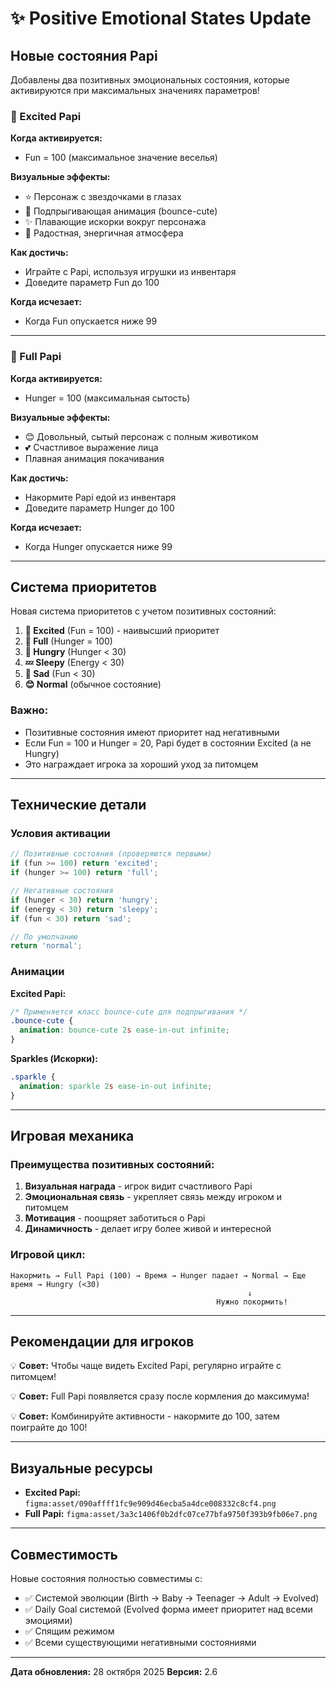 # ✨ Positive Emotional States Update

## Новые состояния Papi

Добавлены два позитивных эмоциональных состояния, которые активируются при максимальных значениях параметров!

### 🎉 Excited Papi
**Когда активируется:**
- Fun = 100 (максимальное значение веселья)

**Визуальные эффекты:**
- ⭐ Персонаж с звездочками в глазах
- 🎈 Подпрыгивающая анимация (bounce-cute)
- ✨ Плавающие искорки вокруг персонажа
- 💫 Радостная, энергичная атмосфера

**Как достичь:**
- Играйте с Papi, используя игрушки из инвентаря
- Доведите параметр Fun до 100

**Когда исчезает:**
- Когда Fun опускается ниже 99

---

### 💚 Full Papi
**Когда активируется:**
- Hunger = 100 (максимальная сытость)

**Визуальные эффекты:**
- 😊 Довольный, сытый персонаж с полным животиком
- 💕 Счастливое выражение лица
- Плавная анимация покачивания

**Как достичь:**
- Накормите Papi едой из инвентаря
- Доведите параметр Hunger до 100

**Когда исчезает:**
- Когда Hunger опускается ниже 99

---

## Система приоритетов

Новая система приоритетов с учетом позитивных состояний:

1. **🎉 Excited** (Fun = 100) - наивысший приоритет
2. **💚 Full** (Hunger = 100)
3. **🍖 Hungry** (Hunger < 30)
4. **💤 Sleepy** (Energy < 30)
5. **🥺 Sad** (Fun < 30)
6. **😊 Normal** (обычное состояние)

### Важно:
- Позитивные состояния имеют приоритет над негативными
- Если Fun = 100 и Hunger = 20, Papi будет в состоянии Excited (а не Hungry)
- Это награждает игрока за хороший уход за питомцем

---

## Технические детали

### Условия активации

```typescript
// Позитивные состояния (проверяются первыми)
if (fun >= 100) return 'excited';
if (hunger >= 100) return 'full';

// Негативные состояния
if (hunger < 30) return 'hungry';
if (energy < 30) return 'sleepy';
if (fun < 30) return 'sad';

// По умолчанию
return 'normal';
```

### Анимации

**Excited Papi:**
```css
/* Применяется класс bounce-cute для подпрыгивания */
.bounce-cute {
  animation: bounce-cute 2s ease-in-out infinite;
}
```

**Sparkles (Искорки):**
```css
.sparkle {
  animation: sparkle 2s ease-in-out infinite;
}
```

---

## Игровая механика

### Преимущества позитивных состояний:
1. **Визуальная награда** - игрок видит счастливого Papi
2. **Эмоциональная связь** - укрепляет связь между игроком и питомцем
3. **Мотивация** - поощряет заботиться о Papi
4. **Динамичность** - делает игру более живой и интересной

### Игровой цикл:
```
Накормить → Full Papi (100) → Время → Hunger падает → Normal → Еще время → Hungry (<30)
                                                     ↓
                                              Нужно покормить!
```

---

## Рекомендации для игроков

💡 **Совет:** Чтобы чаще видеть Excited Papi, регулярно играйте с питомцем!

💡 **Совет:** Full Papi появляется сразу после кормления до максимума!

💡 **Совет:** Комбинируйте активности - накормите до 100, затем поиграйте до 100!

---

## Визуальные ресурсы

- **Excited Papi:** `figma:asset/090affff1fc9e909d46ecba5a4dce008332c8cf4.png`
- **Full Papi:** `figma:asset/3a3c1406f0b2dfc07ce77bfa9750f393b9fb06e7.png`

---

## Совместимость

Новые состояния полностью совместимы с:
- ✅ Системой эволюции (Birth → Baby → Teenager → Adult → Evolved)
- ✅ Daily Goal системой (Evolved форма имеет приоритет над всеми эмоциями)
- ✅ Спящим режимом
- ✅ Всеми существующими негативными состояниями

---

**Дата обновления:** 28 октября 2025
**Версия:** 2.6
